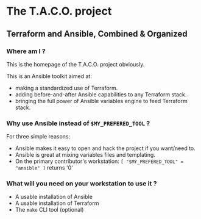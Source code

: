 # The T.A.C.O. project
## Terraform and Ansible, Combined & Organized

### Where am I ?

This is the homepage of the T.A.C.O. project obviously.

This is an Ansible toolkit aimed at:
 
* making a standardized use of Terraform.
* adding before-and-after Ansible capabilities to any Terraform stack.
* bringing the full power of Ansible variables engine to feed Terraform stack. 

### Why use Ansible instead of `$MY_PREFERED_TOOL` ?

For three simple reasons:

* Ansible makes it easy to open and hack the project if you want/need to.
* Ansible is great at mixing variables files and templating.
* On the primary contributor's workstation: `[ "$MY_PREFERED_TOOL" = "ansible" ]` returns '0'

### What will you need on your workstation to use it ?

* A usable installation of Ansible
* A usable installation of Terraform
* The `make` CLI tool (optional)